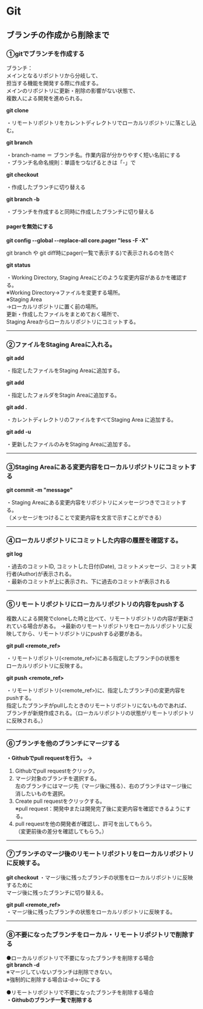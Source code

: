 # Git

## ブランチの作成から削除まで

### ①gitでブランチを作成する

ブランチ：  
メインとなるリポジトリから分岐して、  
担当する機能を開発する際に作成する。  
メインのリポジトリに更新・削除の影響がない状態で、  
複数人による開発を進められる。  

**git clone**

・リモートリポジトリをカレントディレクトリでローカルリポジトリに落とし込む。  

**git branch <branch-name>**

・branch-name ＝ ブランチ名。作業内容が分かりやすく短い名前にする  
・ブランチ名命名規則：単語をつなげるときは「-」で  

**git checkout <branch-name>**

・作成したブランチに切り替える  

**git branch -b <branch-name>**

・ブランチを作成すると同時に作成したブランチに切り替える  

#### pagerを無効にする
**git config --global --replace-all core.pager "less -F -X"**

git branch や git diff時にpager(一覧で表示する)で表示されるのを防ぐ  

**git status**

・Working Directory, Staging Areaにどのような変更内容があるかを確認する。  
※Working Directory→ファイルを変更する場所。  
※Staging Area  
→ローカルリポジトリに置く前の場所。  
 更新・作成したファイルをまとめておく場所で、  
 Staging Areaからローカルリポジトリにコミットする。  

___

### ②ファイルをStaging Areaに入れる。
**git add <filename>**

・指定したファイルをStaging Areaに追加する。  

**git add <foldername>**

・指定したフォルダをStagin Areaに追加する。

**git add .**

・カレントディレクトリのファイルをすべてStaging Area に追加する。  


**git add -u**

・更新したファイルのみをStaging Areaに追加する。  

___

### ③Staging Areaにある変更内容をローカルリポジトリにコミットする
**git commit -m "message"**

・Staging Areaにある変更内容をリポジトリにメッセージつきでコミットする。  
（メッセージをつけることで変更内容を文言で示すことができる）  

___

### ④ローカルリポジトリにコミットした内容の履歴を確認する。
**git log**

・過去のコミットID, コミットした日付(Date), コミットメッセージ、コミット実行者(Author)が表示される。  
・最新のコミットが上に表示され、下に過去のコミットが表示される  

___

### ⑤リモートリポジトリにローカルリポジトリの内容をpushする

複数人による開発でcloneした時と比べて、リモートリポジトリの内容が更新されている場合がある。 
→最新のリモートリポジトリをローカルリポジトリに反映してから、リモートリポジトリにpushする必要がある。  

**git pull <remote_ref> <branch-name>**

・リモートリポジトリ(<remote_ref>)にある指定したブランチ(<branch-name>)の状態を  
  ローカルリポジトリに反映する。  

**git push <remote_ref> <branch-name>**

・リモートリポジトリ(<remote_ref>)に、指定したブランチ(<branch-name>)の変更内容をpushする。  
  指定したブランチがpullしたときのリモートリポジトリにないものであれば、  
  ブランチが新規作成される。（ローカルリポジトリの状態がリモートリポジトリに反映される。）  

___

### ⑥ブランチを他のブランチにマージする

**・Githubでpull requestを行う。**
→
1. Githubでpull requestをクリック。  
1. マージ対象のブランチを選択する。  
  左のブランチにはマージ先（マージ後に残る）、右のブランチはマージ後に消したいものを選択。  
1. Create pull requestをクリックする。  
※pull request：開発中または開発完了後に変更内容を確認できるようにする。  
1. pull requestを他の開発者が確認し、許可を出してもらう。  
（変更前後の差分を確認してもらう。）  

___

### ⑦ブランチのマージ後のリモートリポジトリをローカルリポジトリに反映する。

**git checkout <merged-branch-name>**
・マージ後に残ったブランチ<merged-branch-name>の状態をローカルリポジトリに反映するために  
マージ後に残ったブランチに切り替える。  

**git pull <remote_ref> <merged-branch-name>**  
・マージ後に残ったブランチ<merged-branch-name>の状態をローカルリポジトリに反映する。  

___

### ⑧不要になったブランチをローカル・リモートリポジトリで削除する
●ローカルリポジトリで不要になったブランチを削除する場合  
**git branch -d <branch-name>**  
※マージしていないブランチは削除できない。  
※強制的に削除する場合は-d→-Dにする  

●リモートリポジトリで不要になったブランチを削除する場合  
**・Githubのブランチ一覧で削除する**  